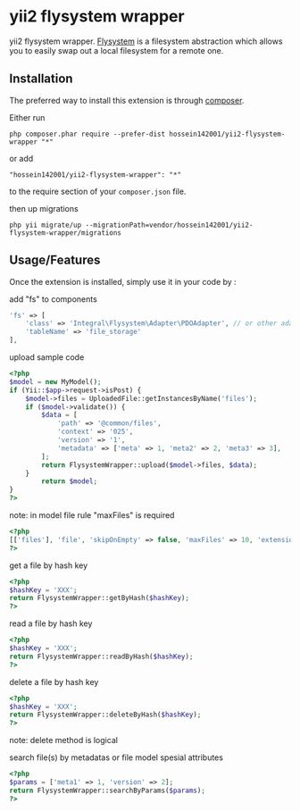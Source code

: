 yii2 flysystem wrapper
=================
yii2 flysystem wrapper. [Flysystem](http://flysystem.thephpleague.com/) is a filesystem abstraction which allows you to easily swap out a local filesystem for a remote one.

Installation
------------

The preferred way to install this extension is through [composer](http://getcomposer.org/download/).

Either run

```
php composer.phar require --prefer-dist hossein142001/yii2-flysystem-wrapper "*"
```

or add

```
"hossein142001/yii2-flysystem-wrapper": "*"
```

to the require section of your `composer.json` file.

then up migrations
```
php yii migrate/up --migrationPath=vendor/hossein142001/yii2-flysystem-wrapper/migrations
```

Usage/Features
-----
Once the extension is installed, simply use it in your code by  :

add "fs" to components
```php
'fs' => [
    'class' => 'Integral\Flysystem\Adapter\PDOAdapter', // or other adapters
    'tableName' => 'file_storage'
],
```

upload sample code
```php
<?php
$model = new MyModel();
if (Yii::$app->request->isPost) {
    $model->files = UploadedFile::getInstancesByName('files');
    if ($model->validate()) {
        $data = [
            'path' => '@common/files',
            'context' => '025',
            'version' => '1',
            'metadata' => ['meta' => 1, 'meta2' => 2, 'meta3' => 3],
        ];
        return FlysystemWrapper::upload($model->files, $data);
    }
        return $model;
}
?>
```
note: in model file rule "maxFiles" is required
```php
<?php
[['files'], 'file', 'skipOnEmpty' => false, 'maxFiles' => 10, 'extensions' => 'txt, jpg']
?>
```

get a file by hash key
```php
<?php
$hashKey = 'XXX';
return FlysystemWrapper::getByHash($hashKey);
?>
```

read a file by hash key
```php
<?php
$hashKey = 'XXX';
return FlysystemWrapper::readByHash($hashKey);
?>
```

delete a file by hash key
```php
<?php
$hashKey = 'XXX';
return FlysystemWrapper::deleteByHash($hashKey);
?>
```
note: delete method is logical

search file(s) by metadatas or file model spesial attributes
```php
<?php
$params = ['meta1' => 1, 'version' => 2];
return FlysystemWrapper::searchByParams($params);
?>
```